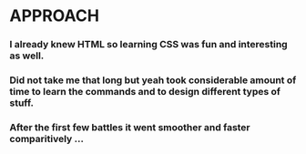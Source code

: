 # APPROACH 

### I already knew HTML so learning CSS was fun and interesting as well.
### Did not take me that long but yeah took considerable amount of time to learn the commands and to design different types of stuff.

### After the first few battles it went smoother and faster comparitively ...
